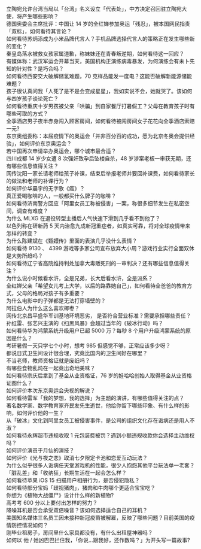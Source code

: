 立陶宛允许台湾当局以「台湾」名义设立「代表处」，中方决定召回驻立陶宛大使，将产生哪些影响？  
德国奥委会主席批评：中国让 14 岁的全红婵参加奥运「残忍」，被本国网民指责「双标」，如何看待其言论？  
如何看待苏炳添成为小米品牌代言人？手机品牌选择代言人的策略正在发生哪些新的变化？  
秦皇岛落水被救女孩家属道歉，称妹妹还在青春叛逆期，如何看待这一回应？  
有媒体称：武汉军运会开幕当天，美国机构正演练病毒暴发，为何演练会有未卜先知的针对性？是巧合吗？  
如何看待西安交大破解储氢难题，70 克样品能发一度电？这能否破解新能源储能难题？  
孩子很认真问我「人死了是不是会变成星星」，我如实说不会，她就哭了。该如何与四岁孩子谈论死亡？  
如何看待重庆十岁男孩被父亲「哄骗」到自家餐厅打暑假工？父母在教育孩子时有哪些可取的方式？  
全季酒店男子夜半赤身闯入顾客房间，如何看待被闯房间女子花花向全季酒店索赔一元?  
东京奥组委称：本届疫情下的奥运会「并非百分百的成功，愿为北京冬奥会提供经验」，如何评价东京奥运会？  
若中国再次申请举办奥运会，哪个城市最合适？  
四川成都 14 岁少女遭 8 次强奸致孕后坠楼自杀，48 岁涉案老板一审获无期，还有哪些信息值得关注？  
网传沈阳一家长请老师给孩子补课，结束后举报老师并要回补课费，如何看待家长的做法和老师的补课行为？  
如何评价华晨宇的无字歌《癌》？  
真正爱喝咖啡的人，一般都买什么牌子的咖啡？  
如何看待济南警方回应「阿里女员工称被侵害」一案，称很多细节发生在私密空间，调查有难度？  
为什么 MLXG 在退役转型主播后人气快速下滑到几乎看不到他了？  
以色列称在研新药 5 天内治愈九成新冠重症者，如真实可靠，将对全球疫情带来怎样的转变？  
为什么陈建斌在《甄嬛传》里面的表演几乎没什么表情？  
如何看待 9130 、 4399 游戏等多家公司宣布放弃大小周？游戏行业实行全面双休是大势所趋吗？  
如何看待辽宁省高院维持判处加拿大毒贩死刑的一审判决？还有哪些信息值得关注？  
为什么说小时候看水浒，全是兄弟，长大后看水浒，全是派系？  
全红婵父亲「希望女儿考上大学，以后的路靠她自己」，如何看待全爸爸的教育方式，父母的格局对孩子有多重要？  
为什么电影中的子弹都是无法打穿墙壁的？  
阿拉伯人为什么这么喜欢椰枣？  
网传北京昌平盛华军训基地环境恶劣， 是否符合营业标准？需要承担哪些责任？  
孙红雷、张艺兴主演的《扫黑风暴》会超过当年的《破冰行动》吗？  
如何看待华为鸿蒙系统升级用户已超 5000 万？每秒 8 个用户升级鸿蒙系统的原因是什么？  
考研暑假一天只学七个小时，想考 985 但感觉不够，正常应该多少呀？  
都说日式卫生间设计很合理，究竟比国内的卫生间好在哪里？  
不当老师，教师资格证就是废纸吗？  
有哪些食物乱炖在一起竟出奇地美味？  
如何看待宗庆后拿到了基金从业资格证，76 岁的娃哈哈创始人取得基金从业资格证图什么？  
如何评价本次东京奥运会央视的解说？  
如何看待雷军「我的梦想，我的选择」为主题的演讲，有哪些值得关注的点？  
著名数学家、数学教育家齐民友先生逝世，他给你留下哪些印象、有什么样的影响，如何评价他的一生？  
从「破冰」文化到阿里女员工被侵害事件，是公司的组织文化存在诟病还是用人不淑？  
如何看待永辉超市违规收取 1 元包装费被罚？遇到小额违规收款你会选择主动维权吗？  
如何评价演员于月仙的演技？  
如何评价《光与夜之恋》取消七夕限定卡池和恋爱互动玩法？  
为什么似乎很多人诟病任天堂游戏机的性能，很少人抱怨其他平台玩法单一老套？  
「脏乱差」和「收纳狂」长期生活在一起会怎么样？  
如何看待苹果 iOS 15 扫描用户相册行为，是否侵犯隐私？  
如何看待部分宝妈「歧视猪肉」，猪肉和牛肉哪个更适合宝宝吃？  
你想为《植物大战僵尸》设计什么样的新植物?  
高考考 600 分以上要付出怎样的努力？  
降噪耳机是否会承受双倍噪音？该如何选择适合自己的耳机？  
美国知名媒体三名员工因未接种新冠疫苗被解雇，反映了哪些问题？目前美国的疫情防控情况如何？  
刚毕业租房子，房间里什么家具都没有，有什么出租屋神器吗？  
如何以 他 / 她凶巴巴拦住我，「你说…跟我好，还作数吗？」为开头写一篇故事?  

